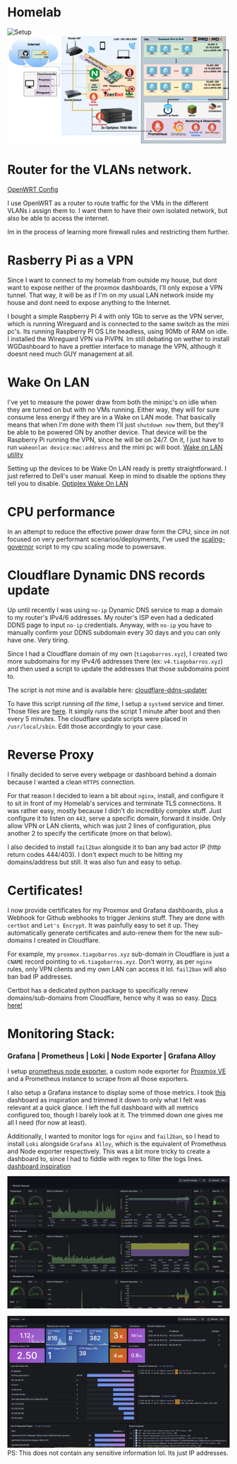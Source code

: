 # Homelab

![Setup](homelab.svg "Homelab")
![Diagram](network-topology.png "Network Diagram")

# Router for the VLANs network.
[OpenWRT Config](./openwrt_config.md)

I use OpenWRT as a router to route traffic for the VMs in the different VLANs i assign them to.
I want them to have their own isolated network, but also be able to access the internet.

Im in the process of learning more firewall rules and restricting them further.

# Rasberry Pi as a VPN

Since I want to connect to my homelab from outside my house, but dont want to expose neither of the proxmox dashboards, I'll only expose a VPN tunnel.
That way, it will be as if I'm on my usual LAN network inside my house and dont need to expose anything to the Internet.

I bought a simple Raspberry Pi 4 with only 1Gb to serve as the VPN server, which is running Wireguard and is connected to the same switch as the mini pc's.
Its running Raspberry PI OS Lite headless, using 90Mb of RAM on idle. I installed the Wireguard VPN via PiVPN. Im still debating on wether to install WGDashboard to have a prettier interface to manage the VPN, although it doesnt need much GUY management at all.

# Wake On LAN

I've yet to measure the power draw from both the minipc's on idle when they are turned on but with no VMs running. 
Either way, they will for sure consume less energy if they are in a Wake on LAN mode.
That basically means that when I'm done with them I'll just `shutdown now` them, but they'll be able to be powered ON by another device.
That device will be the Raspberry Pi running the VPN, since he will be on 24/7. On it, I just have to run `wakeonlan device:mac:address` and the mini pc will boot.
[Wake on LAN utility](https://launchpad.net/ubuntu/+source/wakeonlan)

Setting up the devices to be Wake On LAN ready is pretty straightforward. I just referred to Dell's user manual. Keep in mind to disable the options they tell you to disable.
[Optiplex Wake On LAN](https://www.dell.com/support/kbdoc/en-us/000129137/wake-on-lan-wol-troubleshooting-best-practices)

# CPU performance

In an attempt to reduce the effective power draw form the CPU, since im not focused on very performant scenarios/deployments, I've used the [scaling-governor](https://community-scripts.github.io/ProxmoxVE/scripts?id=scaling-governor) script to my cpu scaling mode to powersave.

# Cloudflare Dynamic DNS records update

Up until recently I was using `no-ip` Dynamic DNS service to map a domain to my router's IPv4/6 addresses. My router's ISP even had a dedicated DDNS page to input `no-ip` credentials.
Anyway, with `no-ip` you have to manually confirm your DDNS subdomain every 30 days and you can only have one. Very tiring.

Since I had a Cloudflare domain of my own (`tiagobarros.xyz`), I created two more subdomains for my IPv4/6 addresses there (ex: `v4.tiagobarros.xyz`) and then used a script to update the addresses that those subdomains point to.

The script is not mine and is available here: [cloudflare-ddns-updater](https://github.com/K0p1-Git/cloudflare-ddns-updater.git)

To have this script running _all the time_, I setup a `systemd` service and timer. Those files are [here](./scripts/sytstemd/). It simply runs the script 1 minute after boot and then every 5 minutes.
The cloudflare update scripts were placed in `/usr/local/sbin`. Edit those accordingly to your case.

# Reverse Proxy

I finally decided to serve every webpage or dashboard behind a domain because I wanted a clean `HTTPS` connection.

For that reason I decided to learn a bit about `nginx`, install, and configure it to sit in front of my Homelab's services and terminate TLS connections.
It was rather easy, mostly because I didn't do incredibly complex stuff. Just configure it to listen on `443`, serve a specific domain, forward it inside. Only allow VPN or LAN clients, which was just 2 lines of configuration, plus another 2 to specify the certificate (more on that below).

I also decided to install `fail2ban` alongside it to ban any bad actor IP (http return codes 444/403). I don't expect much to be hitting my domains/address but still. It was also fun and easy to setup. 


# Certificates!

I now provide certificates for my Proxmox and Grafana dashboards, plus a Webhook for Github webhooks to trigger Jenkins stuff.
They are done with `certbot` and `Let's Encrypt`. It was painfully easy to set it up. They automatically generate certificates and auto-renew them for the new sub-domains I created in Cloudflare.

For example, my `proxmox.tiagobarros.xyz` sub-domain in Cloudflare is just a `CNAME` record pointing to `v6.tiagobarros.xyz`. Don't worry, as per `nginx` rules, only VPN clients and my own LAN can access it lol. `fail2ban` will also ban bad IP addresses.

Certbot has a dedicated python package to specifically renew domains/sub-domains from Cloudflare, hence why it was so easy. [Docs here!](https://certbot-dns-cloudflare.readthedocs.io/en/stable/index.html)

# Monitoring Stack: 
### Grafana | Prometheus | Loki | Node Exporter | Grafana Alloy

I setup [prometheus node exporter](https://github.com/prometheus/node_exporter), a custom node exporter for [Proxmox VE](https://github.com/prometheus-pve/prometheus-pve-exporter) and a Prometheus instance to scrape from all those exporters.

I also setup a Grafana instance to display some of those metrics. I took [this](https://grafana.com/grafana/dashboards/1860-node-exporter-full/) dashboard as inspiration and trimmed it down to only what I felt was relevant at a quick glance.
I left the full dashboard with all metrics configured too, though I barely look at it. The trimmed down one gives me all I need (for now at least).

Additionally, I wanted to monitor logs for `nginx` and `fail2ban`, so I head to install `Loki` alongside `Grafana Alloy`, which is the equivalent of Prometheus and Node exporter respectively.
This was a bit more tricky to create a dashboard to, since I had to fiddle with regex to filter the logs lines. [dashboard inspiration](https://grafana.com/grafana/dashboards/12559-loki-nginx-service-mesh-json-version/)

![image](grafana.png)

![image](loki.png)
PS: This does not contain any sensitive information lol. Its just IP addresses.
